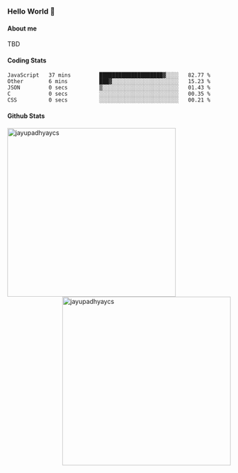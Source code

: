 ### Hello World 👋
#### About me
TBD
#### Coding Stats
<!--START_SECTION:waka-->

```text
JavaScript   37 mins         ████████████████████▓░░░░   82.77 %
Other        6 mins          ███▓░░░░░░░░░░░░░░░░░░░░░   15.23 %
JSON         0 secs          ▒░░░░░░░░░░░░░░░░░░░░░░░░   01.43 %
C            0 secs          ░░░░░░░░░░░░░░░░░░░░░░░░░   00.35 %
CSS          0 secs          ░░░░░░░░░░░░░░░░░░░░░░░░░   00.21 %
```

<!--END_SECTION:waka-->
#### Github Stats

<p  ><img align="left" src="https://github-readme-stats.vercel.app/api/top-langs?username=jayupadhyaycs&theme=tokyonight&show_icons=true&locale=en&layout=compact" alt="jayupadhyaycs" width="380px"  /> 
<img align="right" src="https://github-readme-streak-stats.herokuapp.com/?user=jayupadhyaycs&theme=tokyonight&" alt="jayupadhyaycs" width="380px"/>
</p>




<!--
**JayUpadhyayCS/JayUpadhyayCS** is a ✨ _special_ ✨ repository because its `README.md` (this file) appears on your GitHub profile.

Here are some ideas to get you started:

- 🔭 I’m currently working on ...
- 🌱 I’m currently learning ...
- 👯 I’m looking to collaborate on ...
- 🤔 I’m looking for help with ...
- 💬 Ask me about ...
- 📫 How to reach me: ...
- 😄 Pronouns: ...
- ⚡ Fun fact: ...
-->
